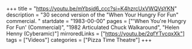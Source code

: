+++
title = "https://youtu.be/mYbsjd6_ccc?si=K4hzrcUxVWQVsYKN"
description = "30 second version of the "When Your Hungry For Fun" commercial. "
startdate = "1983-00-00"
pages = ["'When You're Hungry For Fun' (Commercial)", "1982 Articulated Chuck Walkaround", "Helen Henny (Cyberamic)"]
mirroredLinks = ["https://youtu.be/2qfYTvcqxXk"]
tags = ["Videos"]
categories = ["Pizza Time Theatre"]
+++
